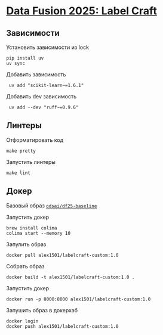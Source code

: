 # [Data Fusion 2025: Label Craft](https://ods.ai/competitions/data-fusion2025-labelcraft)

## Зависимости

Установить зависимости из lock
```commandline
pip install uv
uv sync
```

Добавить зависимость
```commandline
 uv add "scikit-learn~=1.6.1" 
```
Добавить dev зависимость
```commandline
 uv add --dev "ruff~=0.9.6" 
```

## Линтеры

Отформатировать код
```commandline
make pretty
```

Запустить линтеры
```commandline
make lint
```

## Докер

Базовый образ [`odsai/df25-baseline`](https://hub.docker.com/r/odsai/df25-baseline)

Запустить докер
```commandline
brew install colima
colima start --memory 10
```

Запулить образ
```commandline
docker pull alex1501/labelcraft-custom:1.0
```

Собрать образ
```commandline
docker build -t alex1501/labelcraft-custom:1.0 .
```

Запустить докер
```commandline
docker run -p 8000:8000 alex1501/labelcraft-custom:1.0
```

Запушить образ в докерхаб
```commandline
docker login
docker push alex1501/labelcraft-custom:1.0
```
